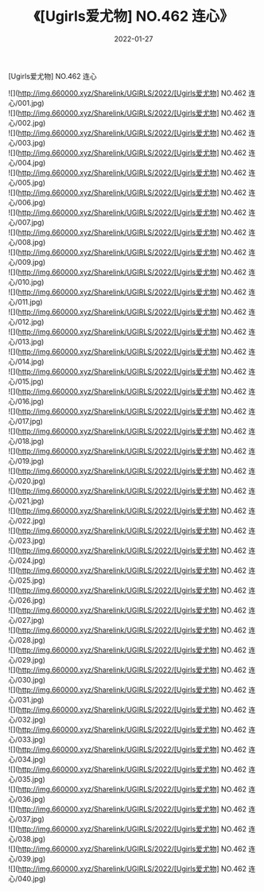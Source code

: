 ﻿---
layout: post
title:  《[Ugirls爱尤物] NO.462 连心》
date:   2022-01-27
img: http://img.660000.xyz/Sharelink/UGIRLS/2022/[Ugirls爱尤物] NO.462 连心/000.jpg
categories: [美女, 清纯, 唯美]
---

[Ugirls爱尤物] NO.462 连心

 ![](http://img.660000.xyz/Sharelink/UGIRLS/2022/[Ugirls爱尤物] NO.462 连心/001.jpg) <br>![](http://img.660000.xyz/Sharelink/UGIRLS/2022/[Ugirls爱尤物] NO.462 连心/002.jpg) <br>![](http://img.660000.xyz/Sharelink/UGIRLS/2022/[Ugirls爱尤物] NO.462 连心/003.jpg) <br>![](http://img.660000.xyz/Sharelink/UGIRLS/2022/[Ugirls爱尤物] NO.462 连心/004.jpg) <br>![](http://img.660000.xyz/Sharelink/UGIRLS/2022/[Ugirls爱尤物] NO.462 连心/005.jpg) <br>![](http://img.660000.xyz/Sharelink/UGIRLS/2022/[Ugirls爱尤物] NO.462 连心/006.jpg) <br>![](http://img.660000.xyz/Sharelink/UGIRLS/2022/[Ugirls爱尤物] NO.462 连心/007.jpg) <br>![](http://img.660000.xyz/Sharelink/UGIRLS/2022/[Ugirls爱尤物] NO.462 连心/008.jpg) <br>![](http://img.660000.xyz/Sharelink/UGIRLS/2022/[Ugirls爱尤物] NO.462 连心/009.jpg) <br>![](http://img.660000.xyz/Sharelink/UGIRLS/2022/[Ugirls爱尤物] NO.462 连心/010.jpg) <br>![](http://img.660000.xyz/Sharelink/UGIRLS/2022/[Ugirls爱尤物] NO.462 连心/011.jpg) <br>![](http://img.660000.xyz/Sharelink/UGIRLS/2022/[Ugirls爱尤物] NO.462 连心/012.jpg) <br>![](http://img.660000.xyz/Sharelink/UGIRLS/2022/[Ugirls爱尤物] NO.462 连心/013.jpg) <br>![](http://img.660000.xyz/Sharelink/UGIRLS/2022/[Ugirls爱尤物] NO.462 连心/014.jpg) <br>![](http://img.660000.xyz/Sharelink/UGIRLS/2022/[Ugirls爱尤物] NO.462 连心/015.jpg) <br>![](http://img.660000.xyz/Sharelink/UGIRLS/2022/[Ugirls爱尤物] NO.462 连心/016.jpg) <br>![](http://img.660000.xyz/Sharelink/UGIRLS/2022/[Ugirls爱尤物] NO.462 连心/017.jpg) <br>![](http://img.660000.xyz/Sharelink/UGIRLS/2022/[Ugirls爱尤物] NO.462 连心/018.jpg) <br>![](http://img.660000.xyz/Sharelink/UGIRLS/2022/[Ugirls爱尤物] NO.462 连心/019.jpg) <br>![](http://img.660000.xyz/Sharelink/UGIRLS/2022/[Ugirls爱尤物] NO.462 连心/020.jpg) <br>![](http://img.660000.xyz/Sharelink/UGIRLS/2022/[Ugirls爱尤物] NO.462 连心/021.jpg) <br>![](http://img.660000.xyz/Sharelink/UGIRLS/2022/[Ugirls爱尤物] NO.462 连心/022.jpg) <br>![](http://img.660000.xyz/Sharelink/UGIRLS/2022/[Ugirls爱尤物] NO.462 连心/023.jpg) <br>![](http://img.660000.xyz/Sharelink/UGIRLS/2022/[Ugirls爱尤物] NO.462 连心/024.jpg) <br>![](http://img.660000.xyz/Sharelink/UGIRLS/2022/[Ugirls爱尤物] NO.462 连心/025.jpg) <br>![](http://img.660000.xyz/Sharelink/UGIRLS/2022/[Ugirls爱尤物] NO.462 连心/026.jpg) <br>![](http://img.660000.xyz/Sharelink/UGIRLS/2022/[Ugirls爱尤物] NO.462 连心/027.jpg) <br>![](http://img.660000.xyz/Sharelink/UGIRLS/2022/[Ugirls爱尤物] NO.462 连心/028.jpg) <br>![](http://img.660000.xyz/Sharelink/UGIRLS/2022/[Ugirls爱尤物] NO.462 连心/029.jpg) <br>![](http://img.660000.xyz/Sharelink/UGIRLS/2022/[Ugirls爱尤物] NO.462 连心/030.jpg) <br>![](http://img.660000.xyz/Sharelink/UGIRLS/2022/[Ugirls爱尤物] NO.462 连心/031.jpg) <br>![](http://img.660000.xyz/Sharelink/UGIRLS/2022/[Ugirls爱尤物] NO.462 连心/032.jpg) <br>![](http://img.660000.xyz/Sharelink/UGIRLS/2022/[Ugirls爱尤物] NO.462 连心/033.jpg) <br>![](http://img.660000.xyz/Sharelink/UGIRLS/2022/[Ugirls爱尤物] NO.462 连心/034.jpg) <br>![](http://img.660000.xyz/Sharelink/UGIRLS/2022/[Ugirls爱尤物] NO.462 连心/035.jpg) <br>![](http://img.660000.xyz/Sharelink/UGIRLS/2022/[Ugirls爱尤物] NO.462 连心/036.jpg) <br>![](http://img.660000.xyz/Sharelink/UGIRLS/2022/[Ugirls爱尤物] NO.462 连心/037.jpg) <br>![](http://img.660000.xyz/Sharelink/UGIRLS/2022/[Ugirls爱尤物] NO.462 连心/038.jpg) <br>![](http://img.660000.xyz/Sharelink/UGIRLS/2022/[Ugirls爱尤物] NO.462 连心/039.jpg) <br>![](http://img.660000.xyz/Sharelink/UGIRLS/2022/[Ugirls爱尤物] NO.462 连心/040.jpg) <br>